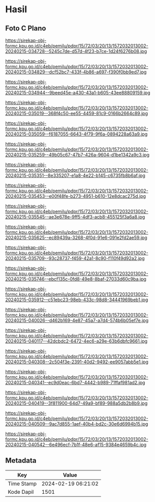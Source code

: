 # Hasil

## Foto C Plano

https://sirekap-obj-formc.kpu.go.id/c4eb/pemilu/pdpr/15/72/03/20/13/1572032013002-20240215-034728--5245c7de-d57d-4f23-b7ce-1d24f6276b08.jpg

https://sirekap-obj-formc.kpu.go.id/c4eb/pemilu/pdpr/15/72/03/20/13/1572032013002-20240215-034829--dcf52bc7-433f-4b86-a697-f390f0bb9ed7.jpg

https://sirekap-obj-formc.kpu.go.id/c4eb/pemilu/pdpr/15/72/03/20/13/1572032013002-20240215-034944--9beed45e-a430-43a1-b605-43ee88809159.jpg

https://sirekap-obj-formc.kpu.go.id/c4eb/pemilu/pdpr/15/72/03/20/13/1572032013002-20240215-035019--368f4c50-ee55-4459-81c9-0166b2664c89.jpg

https://sirekap-obj-formc.kpu.go.id/c4eb/pemilu/pdpr/15/72/03/20/13/1572032013002-20240215-035059--f6187055-6643-4f79-9f6a-0894228a63a9.jpg

https://sirekap-obj-formc.kpu.go.id/c4eb/pemilu/pdpr/15/72/03/20/13/1572032013002-20240215-035259--49b05c67-47b7-426a-9604-d1be1342a9c3.jpg

https://sirekap-obj-formc.kpu.go.id/c4eb/pemilu/pdpr/15/72/03/20/13/1572032013002-20240215-035351--8e335207-e1a8-4e22-b145-c6735fb8b6af.jpg

https://sirekap-obj-formc.kpu.go.id/c4eb/pemilu/pdpr/15/72/03/20/13/1572032013002-20240215-035453--e00f48fe-b273-4951-b610-12e8dcac275d.jpg

https://sirekap-obj-formc.kpu.go.id/c4eb/pemilu/pdpr/15/72/03/20/13/1572032013002-20240215-035545--ae3e678e-9ff5-4df3-acb8-455125f3a6a8.jpg

https://sirekap-obj-formc.kpu.go.id/c4eb/pemilu/pdpr/15/72/03/20/13/1572032013002-20240215-035625--ec89439a-3268-4f0d-91e6-091e2fd2ae59.jpg

https://sirekap-obj-formc.kpu.go.id/c4eb/pemilu/pdpr/15/72/03/20/13/1572032013002-20240215-035709--93c28737-f459-42a1-8c90-f110f49d92a2.jpg

https://sirekap-obj-formc.kpu.go.id/c4eb/pemilu/pdpr/15/72/03/20/13/1572032013002-20240215-035746--ebcf135c-0fd8-49e8-8baf-27033d60c9ba.jpg

https://sirekap-obj-formc.kpu.go.id/c4eb/pemilu/pdpr/15/72/03/20/13/1572032013002-20240215-035912--c51ebc23-98eb-433c-98d8-34441969beb1.jpg

https://sirekap-obj-formc.kpu.go.id/c4eb/pemilu/pdpr/15/72/03/20/13/1572032013002-20240215-040026--d462b169-4e87-45a7-a7d4-574b6b05ef7e.jpg

https://sirekap-obj-formc.kpu.go.id/c4eb/pemilu/pdpr/15/72/03/20/13/1572032013002-20240215-040117--42dcbdc2-6472-4ec6-a29e-63b6dbfc9661.jpg

https://sirekap-obj-formc.kpu.go.id/c4eb/pemilu/pdpr/15/72/03/20/13/1572032013002-20240215-040308--2c504f3e-2391-40d2-9492-ee9057abb5e1.jpg

https://sirekap-obj-formc.kpu.go.id/c4eb/pemilu/pdpr/15/72/03/20/13/1572032013002-20240215-040341--ec9d0eac-6bd7-4442-b989-71ffaf981ad2.jpg

https://sirekap-obj-formc.kpu.go.id/c4eb/pemilu/pdpr/15/72/03/20/13/1572032013002-20240215-040419--3f811900-64d7-49a9-bf89-988a5db2b8b9.jpg

https://sirekap-obj-formc.kpu.go.id/c4eb/pemilu/pdpr/15/72/03/20/13/1572032013002-20240215-040509--9ac7d855-1aef-40b4-bd2c-30e6d6994b15.jpg

https://sirekap-obj-formc.kpu.go.id/c4eb/pemilu/pdpr/15/72/03/20/13/1572032013002-20240215-040542--6e496ecf-7b1f-48e6-af15-9384e4659b4c.jpg


## Metadata

| Key        | Value               |
| ---------- | ------------------- |
| Time Stamp | 2024-02-19 06:21:02 |
| Kode Dapil | 1501                |



